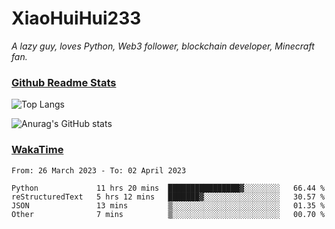 # XiaoHuiHui233

*A lazy guy, loves Python, Web3 follower, blockchain developer, Minecraft fan.*

### [Github Readme Stats](https://github.com/anuraghazra/github-readme-stats)

![Top Langs](https://github-readme-stats.vercel.app/api/top-langs/?username=XiaoHuiHui233&layout=compact&theme=github_dark)

![Anurag's GitHub stats](https://github-readme-stats.vercel.app/api?username=XiaoHuiHui233&show_icons=true&theme=github_dark)

### [WakaTime](https://wakatime.com)

<!--START_SECTION:waka-->

```text
From: 26 March 2023 - To: 02 April 2023

Python             11 hrs 20 mins  ████████████████▓░░░░░░░░   66.44 %
reStructuredText   5 hrs 12 mins   ███████▓░░░░░░░░░░░░░░░░░   30.57 %
JSON               13 mins         ▒░░░░░░░░░░░░░░░░░░░░░░░░   01.35 %
Other              7 mins          ▒░░░░░░░░░░░░░░░░░░░░░░░░   00.70 %
```

<!--END_SECTION:waka-->
